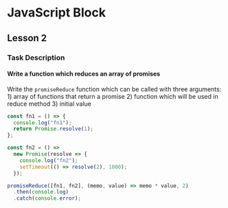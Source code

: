 # JavaScript Block

## Lesson 2

### Task Description

#### Write a function which reduces an array of promises

Write the `promiseReduce` function which can be called with three arguments: 1) array of functions that return a promise 2) function which will be used in reduce method 3) initial value

```javascript
const fn1 = () => {
  console.log("fn1");
  return Promise.resolve(1);
};

const fn2 = () =>
  new Promise(resolve => {
    console.log("fn2");
    setTimeout(() => resolve(2), 1000);
  });

promiseReduce([fn1, fn2], (memo, value) => memo * value, 2)
  .then(console.log)
  .catch(console.error);
```

